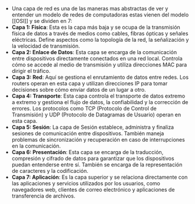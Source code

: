- Una capa de red es una de las maneras mas abstractas de ver y entender un modelo de redes de computadoras estas vienen del modelo [[OSI]] y se dividen en 7:
- **Capa 1: Física**: Esta es la capa más baja y se ocupa de la transmisión física de datos a través de medios como cables, fibras ópticas y señales eléctricas. Define aspectos como la topología de la red, la señalización y la velocidad de transmisión.
- **Capa 2: Enlace de Datos**: Esta capa se encarga de la comunicación entre dispositivos directamente conectados en una red local. Controla cómo se accede al medio de transmisión y utiliza direcciones MAC para dirigir el tráfico.
- **Capa 3: Red**: Aquí se gestiona el enrutamiento de datos entre redes. Los routers operan en esta capa y utilizan direcciones IP para tomar decisiones sobre cómo enviar datos de un lugar a otro.
- **Capa 4: Transporte**: Esta capa controla el transporte de datos extremo a extremo y gestiona el flujo de datos, la confiabilidad y la corrección de errores. Los protocolos como TCP (Protocolo de Control de Transmisión) y UDP (Protocolo de Datagramas de Usuario) operan en esta capa.
- **Capa 5: Sesión**: La capa de Sesión establece, administra y finaliza sesiones de comunicación entre dispositivos. También maneja problemas de sincronización y recuperación en caso de interrupciones en la comunicación.
- **Capa 6: Presentación**: Esta capa se encarga de la traducción, compresión y cifrado de datos para garantizar que los dispositivos puedan entenderse entre sí. También se encarga de la representación de caracteres y la codificación.
- **Capa 7: Aplicación**: Es la capa superior y se relaciona directamente con las aplicaciones y servicios utilizados por los usuarios, como navegadores web, clientes de correo electrónico y aplicaciones de transferencia de archivos.